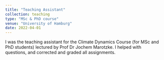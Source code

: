 ```yaml
---
title: "Teaching Assistant"
collection: teaching
type: "MSc & PhD course"
venue: "University of Hamburg"
date: 2022-04-01
---
```



I was the teaching assistant for the Climate Dynamics Course (for MSc and PhD students) lectured by Prof Dr Jochem Marotzke. I helped with questions, and corrected and graded all assignments.
